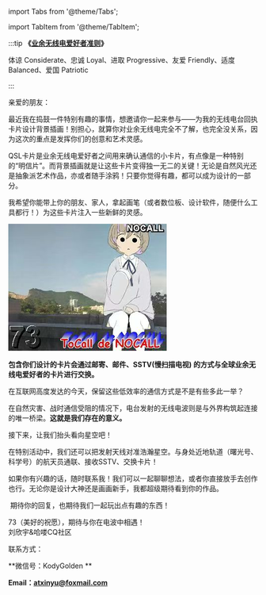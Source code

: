 import Tabs from '@theme/Tabs';

import TabItem from '@theme/TabItem';

:::tip
**《[业余无线电爱好者准则](https://coco.acgod.cn/blackboard/xinyuu/ham-rule)》**

体谅 Considerate、忠诚 Loyal、进取 Progressive、友爱 Friendly、适度 Balanced、爱国 Patriotic

:::

亲爱的朋友：

​	最近我在捣鼓一件特别有趣的事情，想邀请你一起来参与——为我的无线电台回执卡片设计背景插画！别担心，就算你对业余无线电完全不了解，也完全没关系，因为这次的重点是发挥你们的创意和艺术灵感。

​	QSL卡片是业余无线电爱好者之间用来确认通信的小卡片，有点像是一种特别的“明信片”。而背景插画就是让这些卡片变得独一无二的关键！无论是自然风光还是抽象派艺术作品，亦或者随手涂鸦！只要你觉得有趣，都可以成为设计的一部分。

​	我希望你能带上你的朋友、家人，拿起画笔（或者数位板、设计软件，随便什么工具都行！）为这些卡片注入一些新鲜的灵感。

![840](840.jpg)

**包含你们设计的卡片会通过邮寄、邮件、SSTV(慢扫描电视) 的方式与全球业余无线电爱好者的卡片进行交换。**

在互联网高度发达的今天，保留这些低效率的通信方式是不是有些多此一举？

在自然灾害、战时通信受阻的情况下，电台发射的无线电波则是与外界构筑起连接的唯一桥梁。**这就是我们存在的意义。**

接下来，让我们抬头看向星空吧！

在特别活动中，我们还可以把发射天线对准浩瀚星空。与身处近地轨道（曙光号、科学号）的航天员通联、接收SSTV、交换卡片！

​	如果你有兴趣的话，随时联系我！我们可以一起聊聊想法，或者你直接放手去创作也行。无论你是设计大神还是画画新手，我都超级期待看到你的作品。

​	期待你的回复，也期待我们一起玩出点有趣的东西！

73（美好的祝愿），期待与你在电波中相遇！  
刘欣宇&哈喽CQ社区



联系方式：

**微信号：KodyGolden  **

**Email：atxinyu@foxmail.com**
